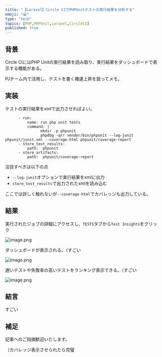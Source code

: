 ```yaml
---
title: "【Laravel】Circle CIでPHPUnitテストの実行結果を分析する"
emoji: "😀"
type: "tech"
topics: [PHP,PHPUnit,Laravel,CircleCI]
published: true
---
```

## 背景

Circle CIにはPHP Unitの実行結果を読み取り、実行結果をダッシュボードで表示する機能がある。

PJチーム内で活用し、テストを書く機運上昇を狙ってメモ。

## 実装

テストの実行結果をxmlで出力させればよい。

```yaml:.circleci/config.yml（抜粋）
      - run:
          name: run php unit tests
          command: |
                mkdir -p phpunit
                phpdbg -qrr vendor/bin/phpunit --log-junit phpunit/junit.xml --coverage-html phpunit/coverage-report
      - store_test_results:
          path:  phpunit
      - store_artifacts:
          path:  phpunit/coverage-report
```

注目すべきは以下の点

- `--log-junit`オプションで実行結果をxmlに出力
- `store_test_results`で出力されたxmlを読み込む

ここでは詳しく触れないが`--coverage-html`でカバレッジも出力している。

## 結果

実行されたジョブの詳細にアクセスし、`TESTS`タブから`Test Insights`をクリック

![image.png](https://qiita-image-store.s3.ap-northeast-1.amazonaws.com/0/290859/8d234510-222b-e8f5-246e-a233ae5efe77.png)

ダッシュボードが表示される。（すごい

![image.png](https://qiita-image-store.s3.ap-northeast-1.amazonaws.com/0/290859/911ed85f-e376-d50a-86f0-ad22ea35d64e.png)

遅いテストや失敗率の高いテストをランキング表示できる。（すごい

![image.png](https://qiita-image-store.s3.ap-northeast-1.amazonaws.com/0/290859/6ce5a2bb-dac5-1572-090d-7a8bc33fec30.png)

## 結言

すごい

## 補足

記事へのご指摘歓迎いたします。

（カバレッジ表示させられたら完璧

